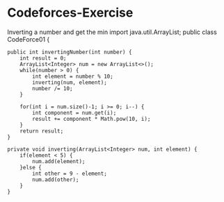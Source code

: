 # Codeforces-Exercise
Inverting a number and get the min
import java.util.ArrayList;
public class CodeForce01 {
    
    public int invertingNumber(int number) {
        int result = 0;
        ArrayList<Integer> num = new ArrayList<>(); 
        while(number > 0) {
            int element = number % 10;
            inverting(num, element);
            number /= 10;
        }
        
        for(int i = num.size()-1; i >= 0; i--) {
            int component = num.get(i);
            result += component * Math.pow(10, i);
        }
        return result;
    }
    
    private void inverting(ArrayList<Integer> num, int element) {
        if(element < 5) {
            num.add(element);
        }else {
            int other = 9 - element;
            num.add(other);
        }
    }
